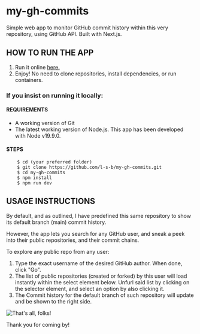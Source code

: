 # my-gh-commits
Simple web app to monitor GitHub commit history within this very repository, using GitHub API. Built with Next.js.

## HOW TO RUN THE APP
1. Run it online <a href="https://l-s-b.github.io/my-gh-commits/">here.</a>
2. Enjoy! No need to clone repositories, install dependencies, or run containers.

### If you insist on running it locally:

#### REQUIREMENTS
- A working version of Git
- The latest working version of Node.js. This app has been developed with Node v19.9.0.

#### STEPS
```
    $ cd (your preferred folder)
    $ git clone https://github.com/l-s-b/my-gh-commits.git
    $ cd my-gh-commits
    $ npm install
    $ npm run dev
```

## USAGE INSTRUCTIONS

By default, and as outlined, I have predefined this same repository to show its default branch (main) commit history.

However, the app lets you search for any GitHub user, and sneak a peek into their public repositories, and their commit chains.

To explore any public repo from any user:

1. Type the exact username of the desired GitHub author. When done, click "Go".
2. The list of public repositories (created or forked) by this user will load instantly within the select element below. Unfurl said list by clicking on the selector element, and select an option by also clicking it.
3. The Commit history for the default branch of such repository will update and be shown to the right side.

![That's all, folks!](https://lifepointministries.net/wp-content/uploads/2021/09/Thats-All-Folks-Facebook.png)

Thank you for coming by!
